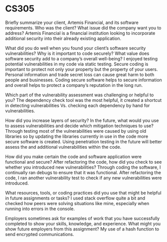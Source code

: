 # CS305
Briefly summarize your client, Artemis Financial, and its software requirements. Who was the client? What issue did the company want you to address? Artemis Financial is a financial institution looking to incorporate additional security into their already existing application.

What did you do well when you found your client’s software security vulnerabilities? Why is it important to code securely? What value does software security add to a company’s overall well-being? I enjoyed testing potential vulnerabilities in my code via static testing. Secure coding is important to protect not only your property but the property of your users. Personal information and trade secret loss can cause great harm to both people and businesses. Coding secure software helps to secure information and overall helps to protect a company’s reputation in the long run.

Which part of the vulnerability assessment was challenging or helpful to you? The dependency check tool was the most helpful, it created a shortcut in detecting vulnerabilities Vs. checking each dependency by hand for vulnerabilities.

How did you increase layers of security? In the future, what would you use to assess vulnerabilities and decide which mitigation techniques to use? Through testing most of the vulnerabilities were caused by using old libraries so by updating the libraries currently in use in the code more secure software is created. Using penetration testing in the future will better assess the and additional vulnerabilities within the code.

How did you make certain the code and software application were functional and secure? After refactoring the code, how did you check to see whether you introduced new vulnerabilities? Through coding the software, I continually ran debugs to ensure that it was functional. After refactoring the code, I ran another vulnerability test to check if any new vulnerabilities were introduced.

What resources, tools, or coding practices did you use that might be helpful in future assignments or tasks? I used stack overflow quite a bit and checked how peers were solving situations like mine, especially when running into errors in the console.

Employers sometimes ask for examples of work that you have successfully completed to show your skills, knowledge, and experience. What might you show future employers from this assignment? My use of a hash function to send encrypted communications.
